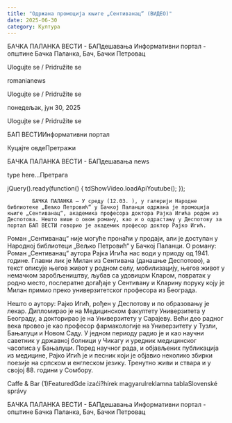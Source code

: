 ```yaml
---
title: "Одржана промоција књиге „Сентиванац“ (ВИДЕО)"
date: 2025-06-30
category: Култура
---
```


БАЧКА ПАЛАНКА ВЕСТИ - БАПдешавања Информативни портал - општине Бачка Паланка, Бач, Бачки Петровац

Ulogujte se / Pridružite se

romanianews

Ulogujte se / Pridružite se

понедељак, јун 30, 2025

Ulogujte se / Pridružite se

БАП ВЕСТИИнформативни портал

Куцајте овдеПретражи

БАЧКА ПАЛАНКА ВЕСТИ - БАПдешавања news

type here...Претрага

jQuery().ready(function() {
                            tdShowVideo.loadApiYoutube(); 
                        });
                        
                    
            БАЧКА ПАЛАНКА – У среду (12.03. ), у галерији Народне библиотеке „Вељко Петровић“ у Бачкој Паланци одржана је промоција књиге „Сентиванац“, академика професора доктора Рајка Игића родом из Деспотова. Нешто више о овом роману, као и о одрастању у Деспотову за портал БАП ВЕСТИ говорио је академик професор доктор Рајко Игић.

Роман „Сентиванац“ није могуће пронаћи у продаји, али је доступан у Народној библиотеци „Вељко Петровић“ у Бачкој Паланци.
О роману:
Роман „Сентиванац“ аутора Рајка Игића нас води у приоду од 1941. године. Главни лик је Милан из Сентивана (данашње Деспотово), а текст описује његов живот у родном селу, мобилизацију, његов живот у немачком заробљеништву, љубав са удовицом Кларом, повратак у родно место, послератне догађаје у Сентивану и Кларину поруку коју је Милан примио преко универзитетског професора из Београда.


Нешто о аутору:
Рајко Игић, рођен у Деспотову и по образовању је лекар. Дипломирао је на Медицинском факултету Универзитета у Београду, а докторирао је на Универзитету у Сарајеву. Већи део радног века провео је као професор фармакологије на Универзитету у Тузли, Бањалуци и Новом Саду. У једном периоду радио је и као научни саветник у државној болници у Чикагу и уредник медицинског часописа у Бањалуци. Поред научног рада, и објављених публикација из медицине, Рајко Игић је и песник који је објавио неколико збирки поезије на српском и енглеском језику. Тренутно живи и ствара и у својој 88. години у Сомбору.

Caffe & Bar (1)FeaturedGde izaći?hírek magyarulreklamna tablaSlovenské správy

БАЧКА ПАЛАНКА ВЕСТИ - БАПдешавања Информативни портал - општине Бачка Паланка, Бач, Бачки Петровац
